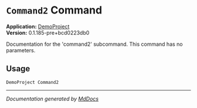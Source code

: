 # `Command2` Command

**Application:** [DemoProject](../commandline.md)  
**Version:** 0.1.185\-pre+bcd0223db0

Documentation for the 'command2' subcommand. This command has no parameters.

## Usage

```
DemoProject Command2
```
___

*Documentation generated by [MdDocs](https://github.com/ap0llo/mddocs)*
